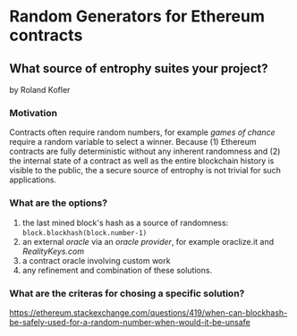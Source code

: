 # Random Generators for Ethereum contracts
## What source of entrophy suites your project?
by Roland Kofler
### Motivation
Contracts often require random numbers, for example *games of chance* require a random variable to select a winner. Because (1) Ethereum contracts are fully deterministic without any inherent randomness and (2) the internal state of a contract as well as the entire blockchain history is visible to the public, the a secure source of entrophy is not trivial for such applications. 
### What are the options?
1. the last mined block's hash as a source of randomness: `block.blockhash(block.number-1)`
2. an external *oracle* via an *oracle provider*, for example oraclize.it and *RealityKeys.com*
3. a contract oracle involving custom work 
4. any refinement and combination of these solutions.

### What are the criteras for chosing a specific solution?

https://ethereum.stackexchange.com/questions/419/when-can-blockhash-be-safely-used-for-a-random-number-when-would-it-be-unsafe